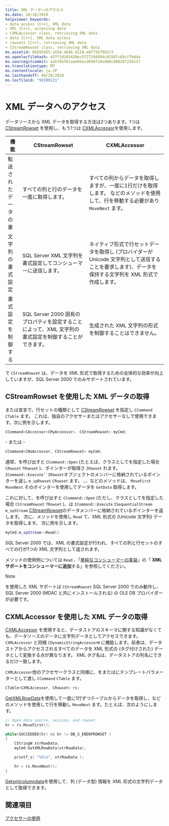 ```yaml
---
title: XML データへのアクセス
ms.date: 10/18/2018
helpviewer_keywords:
- data access [C++], XML data
- XML [C++], accessing data
- CXMLAccessor class, retrieving XML data
- data [C++], XML data access
- rowsets [C++], retrieving XML data
- CStreamRowset class, retrieving XML data
ms.assetid: 6b693d55-a554-4846-8118-e8773b79b572
ms.openlocfilehash: 437f1d103420ec5727294894c02587c68cffbdda
ms.sourcegitcommit: a1676bf6caae05ecd698f26ed80c08828722b237
ms.translationtype: MT
ms.contentlocale: ja-JP
ms.lasthandoff: 09/29/2020
ms.locfileid: "91509131"
---
```

# <a name="accessing-xml-data"></a>XML データへのアクセス

データソースから XML データを取得する方法は2つあります。1つは [CStreamRowset](../../data/oledb/cstreamrowset-class.md) を使用し、もう1つは [CXMLAccessor](../../data/oledb/cxmlaccessor-class.md)を使用します。

|機能|CStreamRowset|CXMLAccessor|
|-------------------|-------------------|------------------|
|転送されたデータの量|すべての列と行のデータを一度に取得します。|すべての列からデータを取得しますが、一度に1行だけを取得します。 などのメソッドを使用して、行を移動する必要があり `MoveNext` ます。|
|文字列の書式設定|SQL Server XML 文字列を書式設定してコンシューマーに送信します。|ネイティブ形式で行セットデータを取得し (プロバイダーが Unicode 文字列として送信することを要求します)、データを保持する文字列を XML 形式で作成します。|
|書式設定を制御する|SQL Server 2000 固有のプロパティを設定することによって、XML 文字列の書式設定を制御することができます。|生成された XML 文字列の形式を制御することはできません。|

で `CStreamRowset` は、データを XML 形式で取得するための全体的な効率が向上していますが、SQL Server 2000 でのみサポートされています。

## <a name="retrieving-xml-data-using-cstreamrowset"></a>CStreamRowset を使用した XML データの取得

または宣言で、行セットの種類として [CStreamRowset](../../data/oledb/cstreamrowset-class.md) を指定し `CCommand` `CTable` ます。 これは、独自のアクセサーまたはアクセサーなしで使用できます。次に例を示します。

```cpp
CCommand<CAccessor<CMyAccessor>, CStreamRowset> myCmd;
```

\- または -

```cpp
CCommand<CNoAccessor, CStreamRowset> myCmd;
```

通常、を呼び出すと `CCommand::Open` (たとえば、クラスとしてを指定した場合 `CRowset` `TRowset` )、ポインターが取得さ `IRowset` れます。 `ICommand::Execute``IRowset`オブジェクトのメンバーに格納されているポインターを返し `m_spRowset` `CRowset` ます。 、、などのメソッドは、 `MoveFirst` `MoveNext` そのポインターを使用してデータを `GetData` 取得します。

これに対して、を呼び出すと `CCommand::Open` (ただし、クラスとしてを指定した場合 `CStreamRowset` `TRowset` )、は `ICommand::Execute` `ISequentialStream` `m_spStream` [CStreamRowset](../../data/oledb/cstreamrowset-class.md)のデータメンバーに格納されているポインターを返します。 次に、メソッドを使用し `Read` て、XML 形式の (Unicode 文字列) データを取得します。 次に例を示します。

```cpp
myCmd.m_spStream->Read()
```

SQL Server 2000 では、XML の書式設定が行われ、すべての列と行セットのすべての行が1つの XML 文字列として返されます。

メソッドの使用例については `Read` 、「[単純なコンシューマーの実装](../../data/oledb/implementing-a-simple-consumer.md)」の「 **XML サポートをコンシューマーに追加**する」を参照してください。

> [!NOTE]
> を使用した XML サポートは `CStreamRowset` SQL Server 2000 でのみ動作し、SQL Server 2000 (MDAC と共にインストールされる) の OLE DB プロバイダーが必要です。

## <a name="retrieving-xml-data-using-cxmlaccessor"></a>CXMLAccessor を使用した XML データの取得

[CXMLAccessor](../../data/oledb/cxmlaccessor-class.md) を使用すると、データストアのスキーマに関する知識がなくても、データソースのデータに文字列データとしてアクセスできます。 `CXMLAccessor` と同様 `CDynamicStringAccessorW` に機能します。前者は、データストアからアクセスされるすべてのデータを XML 形式の (タグ付けされた) データとして変換する点が異なります。 XML タグ名は、データストアの列名にできるだけ一致します。

`CXMLAccessor`他のアクセサークラスと同様に、をまたはにテンプレートパラメーターとして渡し `CCommand` `CTable` ます。

```cpp
CTable<CXMLAccessor, CRowset> rs;
```

[GetXMLRowData](./cxmlaccessor-class.md#getxmlrowdata)を使用して一度に1行ずつテーブルからデータを取得し、などのメソッドを使用して行を移動し `MoveNext` ます。たとえば、次のようにします。

```cpp
// Open data source, session, and rowset
hr = rs.MoveFirst();

while(SUCCEEDED(hr) && hr != DB_S_ENDOFROWSET )
{
    CStringW strRowData;
    myCmd.GetXMLRowData(strRowData);

    printf_s( "%S\n", strRowData );

    hr = rs.MoveNext();
}
```

[Getxmlcolumndata](./cxmlaccessor-class.md#getxmlcolumndata)を使用して、列 (データ型) 情報を XML 形式の文字列データとして取得できます。

## <a name="see-also"></a>関連項目

[アクセサーの使用](../../data/oledb/using-accessors.md)
